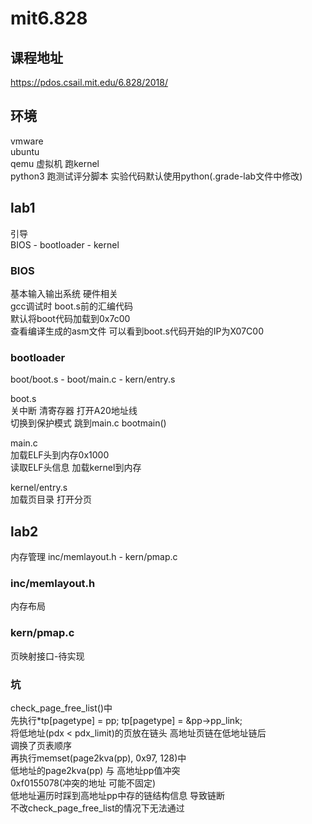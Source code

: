 # mit6.828
## 课程地址
https://pdos.csail.mit.edu/6.828/2018/
## 环境
vmware   
ubuntu    
qemu 虚拟机 跑kernel  
python3 跑测试评分脚本 实验代码默认使用python(.grade-lab文件中修改)   

## lab1 
引导   
BIOS - bootloader - kernel   

### BIOS
基本输入输出系统 硬件相关   
gcc调试时 boot.s前的汇编代码   
默认将boot代码加载到0x7c00  
查看编译生成的asm文件 可以看到boot.s代码开始的IP为X07C00
     
### bootloader
boot/boot.s  -  boot/main.c  -   kern/entry.s  

boot.s  
关中断 清寄存器 打开A20地址线  
切换到保护模式 跳到main.c bootmain()    

main.c  
加载ELF头到内存0x1000  
读取ELF头信息 加载kernel到内存  

kernel/entry.s  
加载页目录 打开分页

## lab2
内存管理
inc/memlayout.h  -  kern/pmap.c  

### inc/memlayout.h
内存布局

### kern/pmap.c
页映射接口-待实现

### 坑
check_page_free_list()中  
先执行*tp[pagetype] = pp;   tp[pagetype] = &pp->pp_link;  
将低地址(pdx < pdx_limit)的页放在链头 高地址页链在低地址链后  
调换了页表顺序  
再执行memset(page2kva(pp), 0x97, 128)中  
低地址的page2kva(pp) 与 高地址pp值冲突  
0xf0155078(冲突的地址 可能不固定)  
低地址遍历时踩到高地址pp中存的链结构信息 导致链断   
不改check_page_free_list的情况下无法通过  